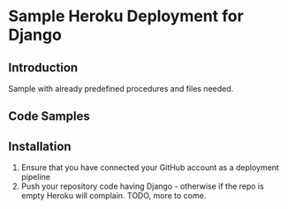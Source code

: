 # Sample Heroku Deployment for Django

## Introduction

Sample with already predefined procedures and files needed.

## Code Samples



## Installation

1. Ensure that you have connected  your GitHub account as a deployment pipeline
2. Push your repository code having Django - otherwise if the repo is empty Heroku will complain.
TODO, more to come.
